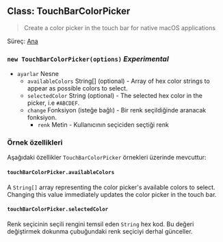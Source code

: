 ## Class: TouchBarColorPicker

> Create a color picker in the touch bar for native macOS applications

Süreç: [Ana](../tutorial/quick-start.md#main-process)

### `new TouchBarColorPicker(options)` *Experimental*

* `ayarlar` Nesne 
  * `availableColors` String[] (optional) - Array of hex color strings to appear as possible colors to select.
  * `selectedColor` String (optional) - The selected hex color in the picker, i.e `#ABCDEF`.
  * `change` Fonksiyon (isteğe bağlı) - Bir renk seçildiğinde aranacak fonksiyon. 
    * `renk` Metin - Kullanıcının seçiciden seçtiği renk

### Örnek özellikleri

Aşağıdaki özellikler `TouchBarColorPicker` örnekleri üzerinde mevcuttur:

#### `touchBarColorPicker.availableColors`

A `String[]` array representing the color picker's available colors to select. Changing this value immediately updates the color picker in the touch bar.

#### `touchBarColorPicker.selectedColor`

Renk seçicinin seçili rengini temsil eden `String` hex kod. Bu değeri değiştirmek dokunma çubuğundaki renk seçiciyi derhal günceller.